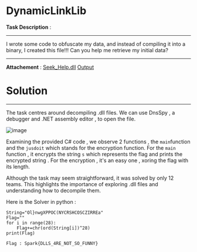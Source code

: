 # DynamicLinkLib

**Task Description** :  
____________________________________________________________________________________________________________

I wrote some code to obfuscate my data, and instead of compiling it into a binary, I created this file!!! Can you help me retrieve my initial data?
 
____________________________________________________________________________________________________________

**Attachement** :
[Seek_Help.dll](/Files/Seek_help.dll) 
[Output](/Files/OutputDLL.txt)

# Solution 
____________________________________________________________________________________________________________

The task centres around decompiling .dll files. 
We can use DnsSpy , a debugger and .NET assembly editor , to open the file. 

![image](https://github.com/Garroura/Writeups/assets/164345052/941f6604-9186-423e-b7cc-7558aace0bbd)

 Examining the provided  C# code , we observe 2 functions , the `` main ``function and the `` jusdoit `` which stands for the encryption function.
For the ``main`` function , it encrypts the string ``s`` which represents  the flag and prints the encrypted string .
For the encryption , it's an easy one , xoring the flag with its length. 

Although the task may seem straightforward, it was solved by only 12 teams. This highlights the importance of exploring .dll files and understanding how to decompile them.

Here is the Solver in python :
````
String="Ol}nwgXPPOC(NYCRSHCOSCZIRREa"
Flag=""
for i in range(28):
    Flag+=chr(ord(String[i])^28)
print(Flag)
````

    Flag : Spark{DLLS_4RE_NOT_SO_FUNNY}
